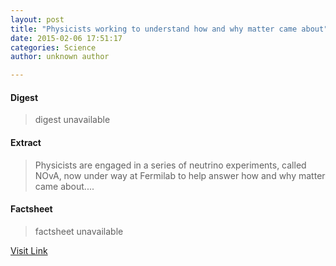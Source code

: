 ```yaml
---
layout: post
title: "Physicists working to understand how and why matter came about"
date: 2015-02-06 17:51:17
categories: Science
author: unknown author

---
```



#### Digest
>digest unavailable

#### Extract
>Physicists are engaged in a series of neutrino experiments, called NOvA, now under way at Fermilab to help answer how and why matter came about....

#### Factsheet
>factsheet unavailable

[Visit Link](http://feeds.sciencedaily.com/~r/sciencedaily/~3/zx5fsnDSOOE/150206125117.htm)


